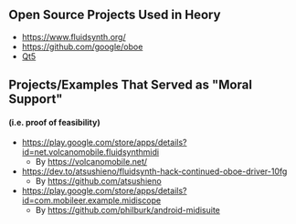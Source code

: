 ## Open Source Projects Used in Heory

- https://www.fluidsynth.org/
- https://github.com/google/oboe
- [Qt5](https://doc.qt.io/qt-5)

## Projects/Examples That Served as "Moral Support"
#### (i.e. proof of feasibility)

- https://play.google.com/store/apps/details?id=net.volcanomobile.fluidsynthmidi
  - By https://volcanomobile.net/
- https://dev.to/atsushieno/fluidsynth-hack-continued-oboe-driver-10fg
  - By https://github.com/atsushieno
- https://play.google.com/store/apps/details?id=com.mobileer.example.midiscope
  - By https://github.com/philburk/android-midisuite
